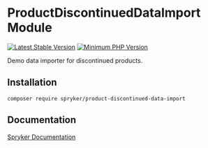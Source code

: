 # ProductDiscontinuedDataImport Module
[![Latest Stable Version](https://poser.pugx.org/spryker/product-discontinued-data-import/v/stable.svg)](https://packagist.org/packages/spryker/product-discontinued-data-import)
[![Minimum PHP Version](https://img.shields.io/badge/php-%3E%3D%207.4-8892BF.svg)](https://php.net/)

Demo data importer for discontinued products.

## Installation

```
composer require spryker/product-discontinued-data-import
```

## Documentation

[Spryker Documentation](https://academy.spryker.com/developing_with_spryker/module_guide/modules.html)
